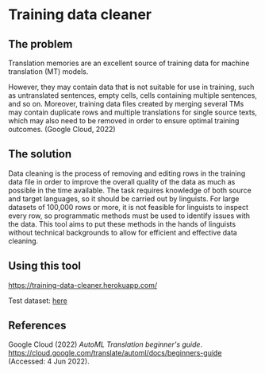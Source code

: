 # Training data cleaner

## The problem

Translation memories are an excellent source of training data for machine translation (MT) models.

However, they may contain data that is not suitable for use in training, such as untranslated sentences, empty cells, cells containing multiple sentences, and so on. Moreover, training data files created by merging several TMs may contain duplicate rows and multiple translations for single source texts, which may also need to be removed in order to ensure optimal training outcomes. (Google Cloud, 2022)

## The solution

Data cleaning is the process of removing and editing rows in the training data file in order to improve the overall quality of the data as much as possible in the time available. The task requires knowledge of both source and target languages, so it should be carried out by linguists. For large datasets of 100,000 rows or more, it is not feasible for linguists to inspect every row, so programmatic methods must be used to identify issues with the data. This tool aims to put these methods in the hands of linguists without technical backgrounds to allow for efficient and effective data cleaning.

## Using this tool

https://training-data-cleaner.herokuapp.com/

Test dataset: [here](test_data/data.xlsx)

## References

Google Cloud (2022) *AutoML Translation beginner's guide*. https://cloud.google.com/translate/automl/docs/beginners-guide (Accessed: 4 Jun 2022).